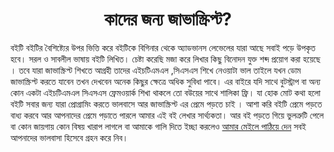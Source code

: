 <h1 align="center">কাদের জন্য জাভাস্ক্রিপ্ট?</h1>
বইটি বইটির বৈশিষ্ট্যের উপর ভিত্তি করে বইটিকে বিগিনার থেকে অ্যাডভানস লেভেলের যারা আছে সবাই পড়ে উপকৃত হবে। সরল ও সাবলীল ভাষায় বইটি লিখিত। চেষ্টা করেছি মজা করে লিখার কিছু বিনোদন যুক্ত শব্দ প্রয়োগ করা হয়েছে । তবে যারা জাভাস্ক্রিপ্ট শিখতে আগ্রহী তাদের এইচটিএমএল ,সিএসএস শিখে নেওয়াটা ভাল তাইলে যখন ডোম জাভাস্ক্রিপ্ট করতে যাবেন তখন দেখবেন অনেক কিছুর ক্ষেত্রে অধিক সুবিধা পাবে। এর বাইরে যদি সাথে বুটস্ট্রাপ বা অন্য কোন একটা এইচটিএমএল সিএসএস ফ্রেমওয়ার্ক শিখা থাকলে তো বউয়ের সাথে শালিকা ফ্রি। যা হোক মোট কথা হলো বইটি সবার জন্য যারা প্রোগ্রামিং করতে ভালবাসে আর জাভাস্ক্রিপ্ট এর প্রেমে পড়তে চাই । আশা করি বইটি প্রেমে পড়তে বাধ্য করবে আর আপনাদের প্রেমে পড়াতে পারলে আমার এই বই লেখার সার্থ্যকতা। আর বই পড়তে গিয়ে ভুলত্রুটি পেলে বা কোন জায়গায় কোন বিষয় খারাপ লাগলে বা আমাকে গালি দিতে ইচ্ছা করলেও <a href="mailto:pro.nipu@gmail.com" title="ক্লিক করেন মেইল পাবেন">আমার মেইলে পাঠিয়ে দেন</a> সবই আপনাদের ভালবাসা হিসেবে গ্রহন করে নিব। 
